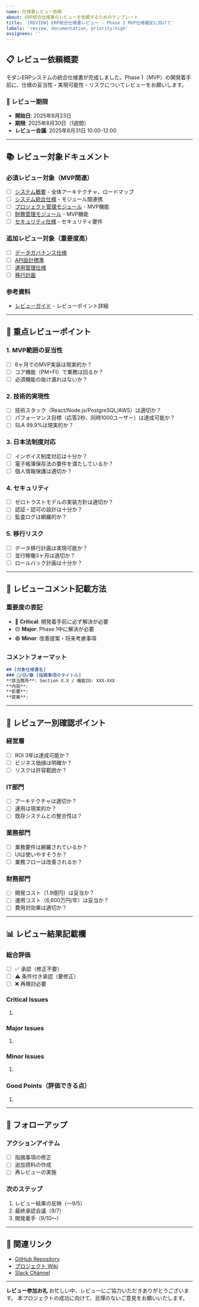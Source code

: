 ```yaml
---
name: 仕様書レビュー依頼
about: ERP統合仕様書のレビューを依頼するためのテンプレート
title: '[REVIEW] ERP統合仕様書レビュー - Phase 1 MVP仕様確定に向けて'
labels: 'review, documentation, priority:high'
assignees: ''
---
```


## 📋 レビュー依頼概要

モダンERPシステムの統合仕様書が完成しました。Phase 1（MVP）の開発着手前に、仕様の妥当性・実現可能性・リスクについてレビューをお願いします。

### 📅 レビュー期限
- **開始日**: 2025年8月23日
- **期限**: 2025年8月30日（1週間）
- **レビュー会議**: 2025年8月31日 10:00-12:00

---

## 📚 レビュー対象ドキュメント

### 必須レビュー対象（MVP関連）
- [ ] [システム概要](../../integrated-specs/00-overview/system-overview.md) - 全体アーキテクチャ、ロードマップ
- [ ] [システム統合仕様](../../integrated-specs/01-core/integration-spec.md) - モジュール間連携
- [ ] [プロジェクト管理モジュール](../../integrated-specs/02-modules/pm-module-spec.md) - MVP機能
- [ ] [財務管理モジュール](../../integrated-specs/02-modules/fi-module-spec.md) - MVP機能
- [ ] [セキュリティ仕様](../../integrated-specs/03-infrastructure/security-spec.md) - セキュリティ要件

### 追加レビュー対象（重要度高）
- [ ] [データガバナンス仕様](../../integrated-specs/01-core/data-governance-spec.md)
- [ ] [API設計標準](../../integrated-specs/01-core/api-design-spec.md)
- [ ] [運用管理仕様](../../integrated-specs/03-infrastructure/operation-spec.md)
- [ ] [移行計画](../../integrated-specs/04-implementation/migration-plan.md)

### 参考資料
- [レビューガイド](../../REVIEW_GUIDE.md) - レビューポイント詳細

---

## 🎯 重点レビューポイント

### 1. MVP範囲の妥当性
- [ ] 6ヶ月でのMVP実装は現実的か？
- [ ] コア機能（PM+FI）で業務は回るか？
- [ ] 必須機能の抜け漏れはないか？

### 2. 技術的実現性
- [ ] 技術スタック（React/Node.js/PostgreSQL/AWS）は適切か？
- [ ] パフォーマンス目標（応答2秒、同時1000ユーザー）は達成可能か？
- [ ] SLA 99.9%は現実的か？

### 3. 日本法制度対応
- [ ] インボイス制度対応は十分か？
- [ ] 電子帳簿保存法の要件を満たしているか？
- [ ] 個人情報保護は適切か？

### 4. セキュリティ
- [ ] ゼロトラストモデルの実装方針は適切か？
- [ ] 認証・認可の設計は十分か？
- [ ] 監査ログは網羅的か？

### 5. 移行リスク
- [ ] データ移行計画は実現可能か？
- [ ] 並行稼働3ヶ月は適切か？
- [ ] ロールバック計画は十分か？

---

## 📝 レビューコメント記載方法

### 重要度の表記
- 🔴 **Critical**: 開発着手前に必ず解決が必要
- 🟡 **Major**: Phase 1中に解決が必要
- 🟢 **Minor**: 改善提案・将来考慮事項

### コメントフォーマット
```markdown
## [対象仕様書名]
### 🔴/🟡/🟢 [指摘事項のタイトル]
**該当箇所**: Section X.X / 機能ID: XXX-XXX
**内容**: 
**影響**: 
**提案**: 
```

---

## 👥 レビュアー別確認ポイント

### 経営層
- [ ] ROI 3年は達成可能か？
- [ ] ビジネス価値は明確か？
- [ ] リスクは許容範囲か？

### IT部門
- [ ] アーキテクチャは適切か？
- [ ] 運用は現実的か？
- [ ] 既存システムとの整合性は？

### 業務部門
- [ ] 業務要件は網羅されているか？
- [ ] UIは使いやすそうか？
- [ ] 業務フローは改善されるか？

### 財務部門
- [ ] 開発コスト（1.9億円）は妥当か？
- [ ] 運用コスト（6,600万円/年）は妥当か？
- [ ] 費用対効果は適切か？

---

## 📊 レビュー結果記載欄

### 総合評価
- [ ] ✅ 承認（修正不要）
- [ ] ⚠️ 条件付き承認（要修正）
- [ ] ❌ 再検討必要

### Critical Issues
1. 

### Major Issues
1. 

### Minor Issues
1. 

### Good Points（評価できる点）
1. 

---

## 🔄 フォローアップ

### アクションアイテム
- [ ] 指摘事項の修正
- [ ] 追加資料の作成
- [ ] 再レビューの実施

### 次のステップ
1. レビュー結果の反映（〜9/5）
2. 最終承認会議（9/7）
3. 開発着手（9/10〜）

---

## 📎 関連リンク
- [GitHub Repository](https://github.com/itdojp/ITDO_ERP3)
- [プロジェクト Wiki]()
- [Slack Channel]()

---

**レビュー参加お礼**
お忙しい中、レビューにご協力いただきありがとうございます。
本プロジェクトの成功に向けて、忌憚のないご意見をお願いいたします。